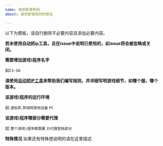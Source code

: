 ```yaml
---
name: 请求新增规则
about: 请求新增规则的想法

---
```

以下为模板，请自行删除不必要内容且添加必要内容。

**若未使用自动抓ip工具，且在issue中说明已使用的，此issue将会被忽略或关闭。**

**需要增加游戏\程序名字**

如``CS-GO``

**请使用[自动抓IP工具](https://github.com/oooldtoy/SSTAP_ip_crawl_tool)来帮助我们编写规则，并详细写明游戏细节，如哪个服，哪个版本。**

**该游戏\程序的运行环境**

如
``虚拟机``
``局域网其他设备``
``PC``

**该游戏\程序哪部分需要代理**

如
``整个游戏\程序都需要``
``只代理登陆部分``

**特殊情况**
如果还有特殊想说明的请在这里描述.
